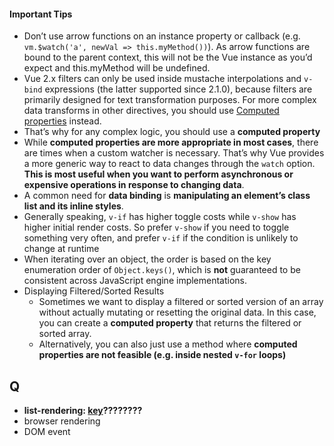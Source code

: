 #### Important Tips
- Don’t use arrow functions on an instance property or callback (e.g. `vm.$watch('a', newVal => this.myMethod())`). As arrow functions are bound to the parent context, this will not be the Vue instance as you’d expect and this.myMethod will be undefined.
- Vue 2.x filters can only be used inside mustache interpolations and `v-bind` expressions (the latter supported since 2.1.0), because filters are primarily designed for text transformation purposes. For more complex data transforms in other directives, you should use [Computed properties](https://vuejs.org/v2/guide/computed.html) instead.
- That’s why for any complex logic, you should use a **computed property**
- While **computed properties are more appropriate in most cases**, there are times when a custom watcher is necessary. That’s why Vue provides a more generic way to react to data changes through the `watch` option. **This is most useful when you want to perform asynchronous or expensive operations in response to changing data**.
- A common need for **data binding** is **manipulating an element’s class list and its inline styles**.
- Generally speaking, `v-if` has higher toggle costs while `v-show` has higher initial render costs. So prefer `v-show` if you need to toggle something very often, and prefer `v-if` if the condition is unlikely to change at runtime
- When iterating over an object, the order is based on the key enumeration order of `Object.keys()`, which is **not** guaranteed to be consistent across JavaScript engine implementations.
- Displaying Filtered/Sorted Results
  - Sometimes we want to display a filtered or sorted version of an array without actually mutating or resetting the original data. In this case, you can create a **computed property** that returns the filtered or sorted array.
  - Alternatively, you can also just use a method where **computed properties are not feasible (e.g. inside nested `v-for` loops)**

## Q

- **list-rendering: [key](https://cn.vuejs.org/v2/guide/list.html#key)????????**
- browser rendering
- DOM event
